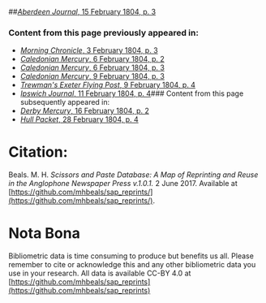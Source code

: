 ##[*Aberdeen Journal*, 15 February 1804, p. 3](https://mhbeals.github.io/sap_html/Aberdeen-Journal/Aberdeen-Journal-15-February-1804-p-3)

### Content from this page previously appeared in:
+ [*Morning Chronicle*, 3 February 1804, p. 3](https://mhbeals.github.io/sap_html/Morning-Chronicle/Morning-Chronicle-3-February-1804-p-3)
+ [*Caledonian Mercury*, 6 February 1804, p. 2](https://mhbeals.github.io/sap_html/Caledonian-Mercury/Caledonian-Mercury-6-February-1804-p-2)
+ [*Caledonian Mercury*, 6 February 1804, p. 3](https://mhbeals.github.io/sap_html/Caledonian-Mercury/Caledonian-Mercury-6-February-1804-p-3)
+ [*Caledonian Mercury*, 9 February 1804, p. 3](https://mhbeals.github.io/sap_html/Caledonian-Mercury/Caledonian-Mercury-9-February-1804-p-3)
+ [*Trewman's Exeter Flying Post*, 9 February 1804, p. 4](https://mhbeals.github.io/sap_html/Trewman's-Exeter-Flying-Post/Trewman's-Exeter-Flying-Post-9-February-1804-p-4)
+ [*Ipswich Journal*, 11 February 1804, p. 4](https://mhbeals.github.io/sap_html/Ipswich-Journal/Ipswich-Journal-11-February-1804-p-4)### Content from this page subsequently appeared in:
+ [*Derby Mercury*, 16 February 1804, p. 2](https://mhbeals.github.io/sap_html/Derby-Mercury/Derby-Mercury-16-February-1804-p-2)
+ [*Hull Packet*, 28 February 1804, p. 4](https://mhbeals.github.io/sap_html/Hull-Packet/Hull-Packet-28-February-1804-p-4)
                    
# Citation: 

Beals. M. H. *Scissors and Paste Database: A Map of Reprinting and Reuse in the Anglophone Newspaper Press v.1.0.1.* 2 June 2017. Available at [https://github.com/mhbeals/sap_reprints/](https://github.com/mhbeals/sap_reprints/). 
                    
# Nota Bona

Bibliometric data is time consuming to produce but benefits us all. Please remember to cite or acknowledge this and any other bibliometric data you use in your research. All data is available CC-BY 4.0 at [https://github.com/mhbeals/sap_reprints](https://github.com/mhbeals/sap_reprints)
